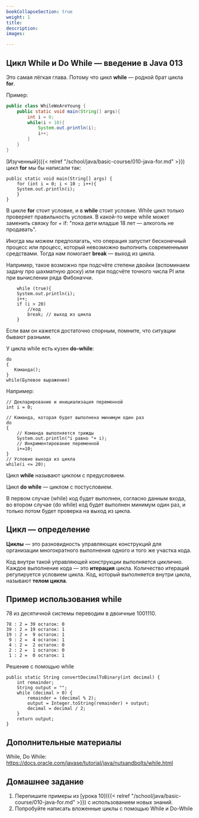```yaml
---
bookCollapseSection: true
weight: 1
title:
description:
images:

---
```

  
## Цикл While и Do While — введение в Java 013

Это самая лёгкая глава. Потому что цикл **while** — родной брат цикла **for**.

Пример:

```Java
public class WhileWeAreYoung {
	public static void main(String[] args){
		int i = 0;
		while(i < 10){
			System.out.println(i);
			i++;
		}
	}
}
```

[Изученный]({{< relref "/school/java/basic-course/010-java-for.md" >}}) цикл **for** мы бы написали так:

```code
public static void main(String[] args) {
    for (int i = 0; i < 10 ; i++){
    System.out.println(i);
    }
}
```

В цикле **for** стоит условие, и в **while** стоит условие. While цикл только проверяет правильность условия. В какой-то мере while может заменить связку for + if: "пока дети младше 18 лет — алкоголь не продавать".

Иногда мы можем предполагать, что операция запустит бесконечный процесс или процесс, который невозможно выполнить современными средствами. Тогда нам помогает **break** — выход из цикла.

Например, такое возможно при подсчёте степени двойки (вспоминаем задачу про шахматную доску) или при подсчёте точного числа PI или при вычислении ряда Фибоначчи.

```code
    while (true){
    System.out.println(i);
    i++;
    if (i > 20)
        //код
        break; // выход из цикла
    }
```

Если вам он кажется достаточно спорным, помните, что ситуации бывают разными.

У цикла while есть кузен **do-while**:

```code
do
{
   Команда();
}
while(Булевое выражение)
```

Например:

```code
// Декларирование и инициализация переменной
int i = 0;

// Команда, которая будет выполнена минимум один раз
do
{
    // Команда выполняется трижды
    System.out.println("i равно "+ i);
    // Инкриментирование переменной
    i+=10;
}
// Условие выхода из цикла
while(i <= 20);
```

Цикл **while** называют циклом с предусловием. 

Цикл **do while** — циклом с постусловием.

В первом случае (while) код будет выполнен, согласно данным входа, во втором случае (do while) код будет выполнен минимум один раз, и только потом будет проверка на выход из цикла.

## Цикл — определение

**Циклы** — это разновидность управляющих конструкций для организации многократного выполнения одного и того же участка кода.

Код внутри такой управляющей конструкции выполняется циклично. Каждое выполнение кода — это **итерация** цикла. Количество итераций регулируется условием цикла. Код, который выполняется внутри цикла, называют **телом цикла**.

## Пример использования while

78 из десятичной системы переводим в двоичные 1001110. 

```code
78 : 2 = 39 остаток: 0
39 : 2 = 19 остаток: 1
19 : 2 =  9 остаток: 1
 9 : 2 =  4 остаток: 1
 4 : 2 =  2 остаток: 0
 2 : 2 =  1 остаток: 0
 1 : 2 =  0 остаток: 1
```

Решение с помощью while

```code
public static String convertDecimalToBinary(int decimal) {
    int remainder;
    String output = "";
    while (decimal > 0) {
        remainder = (decimal % 2);
        output = Integer.toString(remainder) + output; 
        decimal = decimal / 2;
    }
    return output;
}
```

## Дополнительные материалы

While, Do While: https://docs.oracle.com/javase/tutorial/java/nutsandbolts/while.html

## Домашнее задание

1. Перепишите примеры из [урока 10]({{< relref "/school/java/basic-course/010-java-for.md" >}}) с использованием новых знаний. 
2. Попробуйте написать вложенные циклы с помощью While и Do-While
